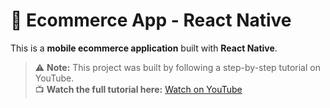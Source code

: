 # 🛒 Ecommerce App - React Native

This is a **mobile ecommerce application** built with **React Native**.

> ⚠️ **Note:** This project was built by following a step-by-step tutorial on YouTube.  
> 📺 **Watch the full tutorial here:** [Watch on YouTube](https://www.youtube.com/watch?v=JyX7q2j4kY0)
